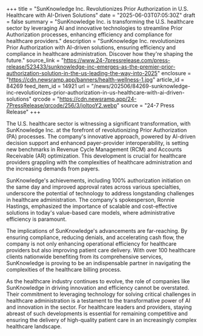 +++
title = "SunKnowledge Inc. Revolutionizes Prior Authorization in U.S. Healthcare with AI-Driven Solutions"
date = "2025-06-03T07:05:30Z"
draft = false
summary = "SunKnowledge Inc. is transforming the U.S. healthcare sector by leveraging AI and innovative technologies to streamline Prior Authorization processes, enhancing efficiency and compliance for healthcare providers."
description = "SunKnowledge Inc. revolutionizes Prior Authorization with AI-driven solutions, ensuring efficiency and compliance in healthcare administration. Discover how they're shaping the future."
source_link = "https://www.24-7pressrelease.com/press-release/523433/sunknowledge-inc-emerges-as-the-premier-prior-authorization-solution-in-the-us-leading-the-way-into-2025"
enclosure = "https://cdn.newsramp.app/banners/health-wellness-1.jpg"
article_id = 84269
feed_item_id = 14921
url = "/news/202506/84269-sunknowledge-inc-revolutionizes-prior-authorization-in-us-healthcare-with-ai-driven-solutions"
qrcode = "https://cdn.newsramp.app/24-7PressRelease/qrcode/256/3/joltooY2.webp"
source = "24-7 Press Release"
+++

<p>The U.S. healthcare sector is witnessing a significant transformation, with SunKnowledge Inc. at the forefront of revolutionizing Prior Authorization (PA) processes. The company's innovative approach, powered by AI-driven decision support and enhanced payer-provider interoperability, is setting new benchmarks in Revenue Cycle Management (RCM) and Accounts Receivable (AR) optimization. This development is crucial for healthcare providers grappling with the complexities of healthcare administration and the increasing demands from payers.</p><p>SunKnowledge's achievements, including 100% authorization initiation on the same day and improved approval rates across various specialties, underscore the potential of technology to address longstanding challenges in healthcare administration. The company's spokesperson, Ronnie Hastings, emphasized the importance of scalable and cost-effective solutions in today's value-based care models, where administrative efficiency is paramount.</p><p>The implications of SunKnowledge's advancements are far-reaching. By ensuring compliance, reducing denials, and accelerating cash flow, the company is not only enhancing operational efficiency for healthcare providers but also improving patient care delivery. With over 100 healthcare clients nationwide benefiting from its comprehensive services, SunKnowledge is proving to be an indispensable partner in navigating the complexities of the healthcare billing process.</p><p>As the healthcare industry continues to evolve, the role of companies like SunKnowledge in driving innovation and efficiency cannot be overstated. Their commitment to leveraging technology for solving critical challenges in healthcare administration is a testament to the transformative power of AI and innovation in the sector. For healthcare leaders and providers, staying abreast of such developments is essential for remaining competitive and ensuring the delivery of high-quality patient care in an increasingly complex healthcare landscape.</p>